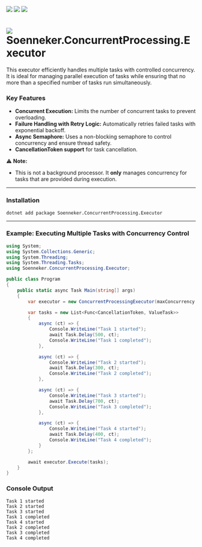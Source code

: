﻿[![](https://img.shields.io/nuget/v/soenneker.concurrentprocessing.executor.svg?style=for-the-badge)](https://www.nuget.org/packages/soenneker.concurrentprocessing.executor/)
[![](https://img.shields.io/github/actions/workflow/status/soenneker/soenneker.concurrentprocessing.executor/publish-package.yml?style=for-the-badge)](https://github.com/soenneker/soenneker.concurrentprocessing.executor/actions/workflows/publish-package.yml)
[![](https://img.shields.io/nuget/dt/soenneker.concurrentprocessing.executor.svg?style=for-the-badge)](https://www.nuget.org/packages/soenneker.concurrentprocessing.executor/)

# ![](https://user-images.githubusercontent.com/4441470/224455560-91ed3ee7-f510-4041-a8d2-3fc093025112.png) Soenneker.ConcurrentProcessing.Executor

This executor efficiently handles multiple tasks with controlled concurrency. It is ideal for managing parallel execution of tasks while ensuring that no more than a specified number of tasks run simultaneously.

### **Key Features**
- **Concurrent Execution:** Limits the number of concurrent tasks to prevent overloading.
- **Failure Handling with Retry Logic:** Automatically retries failed tasks with exponential backoff.
- **Async Semaphore:** Uses a non-blocking semaphore to control concurrency and ensure thread safety.
- **CancellationToken support** for task cancellation.

⚠️ **Note:**
- This is not a background processor. It **only** manages concurrency for tasks that are provided during execution.

---

### **Installation**
```
dotnet add package Soenneker.ConcurrentProcessing.Executor
```

---

### **Example: Executing Multiple Tasks with Concurrency Control**
```csharp
using System;
using System.Collections.Generic;
using System.Threading;
using System.Threading.Tasks;
using Soenneker.ConcurrentProcessing.Executor;

public class Program
{
    public static async Task Main(string[] args)
    {
        var executor = new ConcurrentProcessingExecutor(maxConcurrency: 3);

        var tasks = new List<Func<CancellationToken, ValueTask>>
        {
            async (ct) => { 
                Console.WriteLine("Task 1 started"); 
                await Task.Delay(500, ct); 
                Console.WriteLine("Task 1 completed"); 
            },

            async (ct) => { 
                Console.WriteLine("Task 2 started"); 
                await Task.Delay(300, ct); 
                Console.WriteLine("Task 2 completed"); 
            },

            async (ct) => { 
                Console.WriteLine("Task 3 started"); 
                await Task.Delay(700, ct); 
                Console.WriteLine("Task 3 completed");
            },

            async (ct) => { 
                Console.WriteLine("Task 4 started"); 
                await Task.Delay(400, ct); 
                Console.WriteLine("Task 4 completed"); 
            }
        };

        await executor.Execute(tasks);
    }
}
```

### **Console Output**
```shell
Task 1 started
Task 2 started
Task 3 started
Task 1 completed
Task 4 started
Task 2 completed
Task 3 completed
Task 4 completed
```